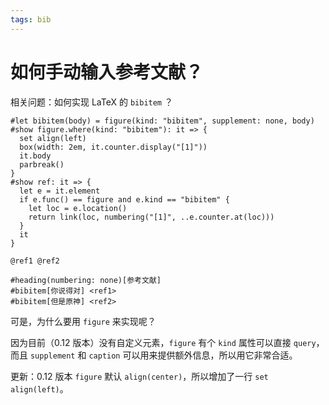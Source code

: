 ```yaml
---
tags: bib
---
```

# 如何手动输入参考文献？

相关问题：如何实现 LaTeX 的 `bibitem` ？

```typst
#let bibitem(body) = figure(kind: "bibitem", supplement: none, body)
#show figure.where(kind: "bibitem"): it => {
  set align(left)
  box(width: 2em, it.counter.display("[1]"))
  it.body
  parbreak()
}
#show ref: it => {
  let e = it.element
  if e.func() == figure and e.kind == "bibitem" {
    let loc = e.location()
    return link(loc, numbering("[1]", ..e.counter.at(loc)))
  }
  it
}

@ref1 @ref2

#heading(numbering: none)[参考文献]
#bibitem[你说得对] <ref1>
#bibitem[但是原神] <ref2>
```

可是，为什么要用 `figure` 来实现呢？

因为目前（0.12 版本）没有自定义元素，`figure` 有个 `kind` 属性可以直接 `query`，而且 `supplement` 和 `caption` 可以用来提供额外信息，所以用它非常合适。

更新：0.12 版本 `figure` 默认 `align(center)`，所以增加了一行 `set align(left)`。
